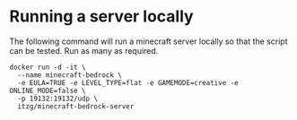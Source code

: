 # Running a server locally

The following command will run a minecraft server locally so that the script can be tested. Run as many as required.

```
docker run -d -it \
  --name minecraft-bedrock \
  -e EULA=TRUE -e LEVEL_TYPE=flat -e GAMEMODE=creative -e ONLINE_MODE=false \
  -p 19132:19132/udp \
  itzg/minecraft-bedrock-server
```